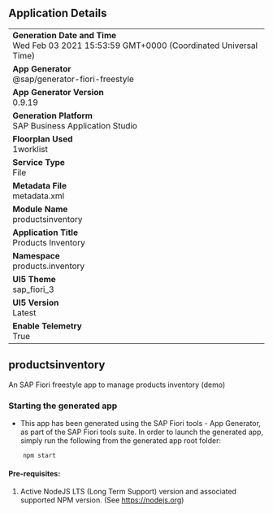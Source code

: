 ## Application Details
|               |
| ------------- |
|**Generation Date and Time**<br>Wed Feb 03 2021 15:53:59 GMT+0000 (Coordinated Universal Time)|
|**App Generator**<br>@sap/generator-fiori-freestyle|
|**App Generator Version**<br>0.9.19|
|**Generation Platform**<br>SAP Business Application Studio|
|**Floorplan Used**<br>1worklist|
|**Service Type**<br>File|
|**Metadata File**<br>metadata.xml
|**Module Name**<br>productsinventory|
|**Application Title**<br>Products Inventory|
|**Namespace**<br>products.inventory|
|**UI5 Theme**<br>sap_fiori_3|
|**UI5 Version**<br>Latest|
|**Enable Telemetry**<br>True|

## productsinventory

An SAP Fiori freestyle app to manage products inventory (demo)

### Starting the generated app

-   This app has been generated using the SAP Fiori tools - App Generator, as part of the SAP Fiori tools suite.  In order to launch the generated app, simply run the following from the generated app root folder:

```
    npm start
```


#### Pre-requisites:

1. Active NodeJS LTS (Long Term Support) version and associated supported NPM version.  (See https://nodejs.org)


